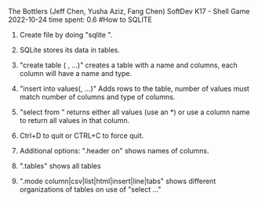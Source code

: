 The Bottlers (Jeff Chen, Yusha Aziz, Fang Chen)
SoftDev
K17 - Shell Game
2022-10-24
time spent: 0.6
#How to SQLITE

1. Create file by doing "sqlite <NAME>".
2. SQLite stores its data in tables.
3. "create table <NAME>(<column name> <data type>, ...)" creates a table with a name and columns, each column will have a name and type.
4. "insert into <NAME> values(<VALUE>, ...)" Adds rows to the table, number of values must match number of columns and type of columns.
5. "select <PARAMETER> from <NAME>" returns either all values (use an \*) or use a column name to return all values in that column.
6. Ctrl+D to quit or CTRL+C to force quit.

7. Additional options: ".header on" shows names of columns.
8. ".tables" shows all tables
9. ".mode column|csv|list|html|insert|line|tabs" shows different organizations of tables on use of "select ..."
